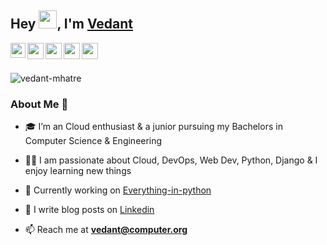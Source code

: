 <!-- <h1 align="center">Hi there 👋</h1> -->
<!-- <h3 align="center">Dynamic leader and Cloud engineer with AWS in my heart and python in my mind, Chairperson of @IEEE-APSIT</h3> -->

## Hey <img src="https://github.com/TheDudeThatCode/TheDudeThatCode/blob/master/Assets/Hi.gif" width="29px">, I'm [Vedant](https://www.linkedin.com/in/vedant-mhatre/) 

<a href="https://www.linkedin.com/in/vedant-mhatre/">
  <img align="left" width="24px" src="https://cdn.jsdelivr.net/npm/simple-icons@v3/icons/linkedin.svg"  />
</a>
<a href="https://twitter.com/VedantMhatre19">
  <img align="left" width="26px" src="https://cdn.jsdelivr.net/npm/simple-icons@v3/icons/twitter.svg" />
</a>
<a href="mailto:vedantmh@gmail.com">
  <img align="left" width="26px" src="https://cdn.jsdelivr.net/npm/simple-icons@v3/icons/gmail.svg" />
</a>
<a href="https://www.instagram.com/vedant_mhatre_/">
  <img align="left" width="26px" src="https://cdn.jsdelivr.net/npm/simple-icons@3.7.0/icons/instagram.svg" />
</a>
<a href="https://medium.com/@vedantmh">
  <img align="left" width="26px" src="https://cdn.jsdelivr.net/npm/simple-icons@v3/icons/medium.svg" />
</a>
<br><br>
<div>
  
<p align="left"> <img src="https://komarev.com/ghpvc/?username=vedant-mhatre" alt="vedant-mhatre" /> </p>

### About Me 🚀

- 🎓 I’m an Cloud enthusiast & a junior pursuing my Bachelors in Computer Science & Engineering

- 👨‍💻  I am passionate about Cloud, DevOps, Web Dev, Python, Django & I enjoy learning new things

- 🔭 Currently working on [Everything-in-python](github.com/Vedant-Mhatre/Everything-in-python)

- 📝 I write blog posts on [Linkedin](https://www.linkedin.com/in/vedant-mhatre/detail/recent-activity/shares/)
<!--
- 💬 Ask me about **AWS, Django, Docker, REST APIs and DevOps**
-->
- 📫 Reach me at **vedant@computer.org**


<!--
<p align="left"><img src="https://devicons.github.io/devicon/devicon.git/icons/amazonwebservices/amazonwebservices-original-wordmark.svg" alt="amazonwebservices" width="20" height="20"/> <img src="https://devicons.github.io/devicon/devicon.git/icons/c/c-original.svg" alt="c" width="20" height="20"/> <img src="https://devicons.github.io/devicon/devicon.git/icons/django/django-original.svg" alt="django" width="20" height="20"/> <img src="https://devicons.github.io/devicon/devicon.git/icons/docker/docker-original-wordmark.svg" alt="docker" width="20" height="20"/> <img src="https://devicons.github.io/devicon/devicon.git/icons/mysql/mysql-original-wordmark.svg" alt="mysql" width="20" height="20"/> <img src="https://devicons.github.io/devicon/devicon.git/icons/python/python-original-wordmark.svg" alt="python" width="20" height="20"/> <img src="https://devicons.github.io/devicon/devicon.git/icons/nginx/nginx-original.svg" alt="nginx" width="20" height="20"/></p><p align="center">
-->


</div>
